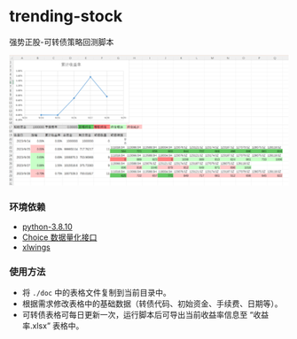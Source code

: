 # trending-stock

强势正股-可转债策略回测脚本

![demo](./image/demo.png)

### 环境依赖

- [python-3.8.10](https://www.python.org/downloads/release/python-3810/)
- [Choice 数据量化接口](https://quantapi.eastmoney.com/Download?from=web)
- [xlwings](https://docs.xlwings.org/zh_CN/latest/quickstart.html)

### 使用方法

- 将 `./doc` 中的表格文件复制到当前目录中。
- 根据需求修改表格中的基础数据（转债代码、初始资金、手续费、日期等）。
- 可转债表格可每日更新一次，运行脚本后可导出当前收益率信息至 “收益率.xlsx” 表格中。